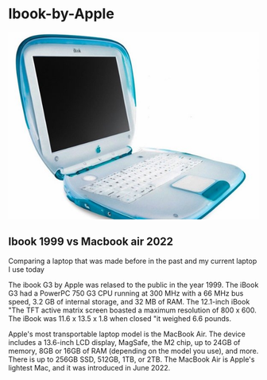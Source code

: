# Ibook-by-Apple
![](https://github.com/elakendigelen/Ibook-by-Apple/blob/main/FcHHbWykfxTk54tj.jpg?raw=true)
##  Ibook 1999 vs Macbook air 2022
Comparing a laptop that was made before in the past and my current laptop I use today


The ibook G3 by Apple was relased to the public in the year 1999. The iBook G3 had a PowerPC 750 G3 CPU running at 300 MHz with a 66 MHz bus speed, 3.2 GB of internal storage, and 32 MB of RAM. The 12.1-inch iBook "The TFT active matrix screen boasted a maximum resolution of 800 x 600. The iBook was 11.6 x 13.5 x 1.8 when closed "it weighed 6.6 pounds. 


Apple's most transportable laptop model is the MacBook Air. The device includes a 13.6-inch LCD display, MagSafe, the M2 chip, up to 24GB of memory, 8GB or 16GB of RAM (depending on the model you use), and more. There is up to 256GB SSD, 512GB, 1TB, or 2TB. The MacBook Air is Apple's lightest Mac, and it was introduced in June 2022.
